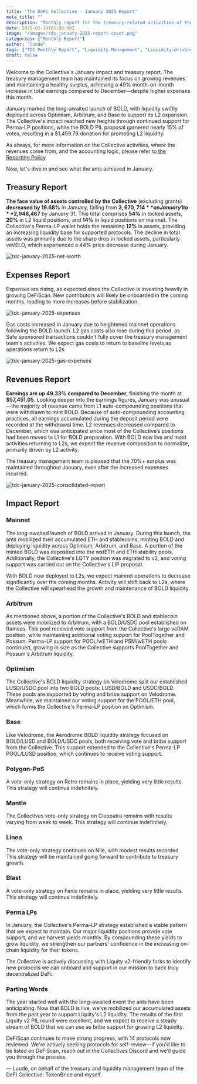 ```yaml
---
title: "The DeFi Collective - January 2025 Report"
meta_title: ""
description: "Monthly report for the treasury-related activities of the Collective in January."
date: 2025-02-19T05:00:00Z
image: "/images/tdc-january-2025-report-cover.png"
categories: ["Monthly Report"]
author: "luude"
tags: ["TDC Monthly Report", "Liquidity Management", "Liquidity-driving Tokens", "Collective"]
draft: false
---
```



Welcome to the Collective's January impact and treasury report. The treasury management team has maintained its focus on growing revenues and maintaining a healthy surplus, achieving a 49% month-on-month increase in total earnings compared to December—despite higher expenses this month.

January marked the long-awaited launch of BOLD, with liquidity swiftly deployed across Optimism, Arbitrum, and Base to support its L2 expansion. The Collective's impact reached new heights through continued support for Perma-LP positions, while the BOLD PIL proposal garnered nearly 15% of votes, resulting in a $1,459.79 donation for promoting L2 liquidity.

As always, for more information on the Collective activities, where the revenues come from, and the accounting logic, please refer to[ the Reporting Policy](https://deficollective.org/reporting-policy/).

Now, let's dive in and see what the ants achieved in January.


## Treasury Report

**The face value of assets controlled by the Collective** (excluding grants) **decreased by 19.68%** in January, falling from **$3,670,714** on January 1 to **$2,948,467** by January 31. This total comprises **54%** in locked assets, **20%** in L2 liquid positions, and **14%** in liquid positions on mainnet. The Collective's Perma-LP wallet holds the remaining **12%** in assets, providing an increasing liquidity base for supported protocols. The decline in total assets was primarily due to the sharp drop in locked assets, particularly veVELO, which experienced a 44% price decrease during January.

![tdc-january-2025-net-worth](https://raw.githubusercontent.com/deficollective/deficollective.github.io/main/assets/images/tdc-january-2025-report/net-worth.png)


## Expenses Report

Expenses are rising, as expected since the Collective is investing heavily in growing DeFiScan. New contributors will likely be onboarded in the coming months, leading to more increases before stabilization.


![tdc-january-2025-expenses](https://raw.githubusercontent.com/deficollective/deficollective.github.io/main/assets/images/tdc-january-2025-report/expenses.png)


Gas costs increased in January due to heightened mainnet operations following the BOLD launch. L2 gas costs also rose during this period, as Safe sponsored transactions couldn't fully cover the treasury management team's activities. We expect gas costs to return to baseline levels as operations return to L2s.

![tdc-january-2025-gas-expenses](https://raw.githubusercontent.com/deficollective/deficollective.github.io/main/assets/images/tdc-january-2025-report/gas-expenses.png)


## Revenues Report

**Earnings are up 49.33% compared to December**, finishing the month at **$57,451.05**. Looking deeper into the earnings figures, January was unusual—the majority of revenue came from L1 auto-compounding positions that were withdrawn to mint BOLD. Because of auto-compounding accounting practices, all earnings accumulated during the deposit period were recorded at the withdrawal time. L2 revenues decreased compared to December, which was anticipated since most of the Collective’s positions had been moved to L1 for BOLD preparation. With BOLD now live and most activities returning to L2s, we expect the revenue composition to normalize, primarily driven by L2 activity.

The treasury management team is pleased that the 70%+ surplus was maintained throughout January, even after the increased expenses incurred.


![tdc-january-2025-consolidated-report](https://raw.githubusercontent.com/deficollective/deficollective.github.io/main/assets/images/tdc-january-2025-report/consolidated-report.png)


## Impact Report


### Mainnet

The long-awaited launch of BOLD arrived in January. During this launch, the ants mobilized their accumulated ETH and stablecoins, minting BOLD and deploying liquidity across Optimism, Arbitrum, and Base. A portion of the minted BOLD was deposited into the wstETH and ETH stability pools. Additionally, the Collective's LQTY position was migrated to v2, and voting support was carried out on the Collective's LIP proposal.

With BOLD now deployed to L2s, we expect mainnet operations to decrease significantly over the coming months. Activity will shift back to L2s, where the Collective will spearhead the growth and maintenance of BOLD liquidity.


### Arbitrum

As mentioned above, a portion of the Collective's BOLD and stablecoin assets were mobilized to Arbitrum, with a BOLD/USDC pool established on Ramses. This pool received vote support from the Collective's large veRAM position, while maintaining additional voting support for PoolTogether and Possum. Perma-LP support for POOL/wETH and PSM/wETH pools continued, growing in size as the Collective supports PoolTogether and Possum's Arbitrum liquidity.


### Optimism

The Collective's BOLD liquidity strategy on Velodrome split our established LUSD/USDC pool into two BOLD pools: LUSD/BOLD and USDC/BOLD. These pools are supported by voting and bribe support on Velodrome. Meanwhile, we maintained our voting support for the POOL/ETH pool, which forms the Collective's Perma-LP position on Optimism.


### Base

Like Velodrome, the Aerodrome BOLD liquidity strategy focused on BOLD/LUSD and BOLD/USDC pools, both receiving vote and bribe support from the Collective. This support extended to the Collective's Perma-LP POOL/LUSD position, which continues to receive voting support.


### Polygon-PoS

A vote-only strategy on Retro remains in place, yielding very little results. This strategy will continue indefinitely.


### Mantle

The Collectives vote-only strategy on Cleopatra remains with results varying from week to week. This strategy will continue indefinitely.


### Linea

The vote-only strategy continues on Nile, with modest results recorded. This strategy will be maintained going forward to contribute to treasury growth.


### Blast

A vote-only strategy on Fenix remains in place, yielding very little results. This strategy will continue indefinitely.


### Perma LPs

In January, the Collective's Perma-LP strategy established a stable pattern that we expect to maintain. Our major liquidity positions provide vote support, and we harvest yields monthly. By compounding these yields to grow liquidity, we strengthen our partners' confidence in the increasing on-chain liquidity for their tokens.

The Collective is actively discussing with Liquity v2-friendly forks to identify new protocols we can onboard and support in our mission to back truly decentralized DeFi.


### Parting Words

The year started well with the long-awaited event the ants have been anticipating. Now that BOLD is live, we've mobilized our accumulated assets from the past year to support Liquity's L2 liquidity. The results of the first Liquity v2 PIL round were excellent, and we expect to receive a steady stream of BOLD that we can use as bribe support for growing L2 liquidity.

DeFiScan continues to make strong progress, with 14 protocols now reviewed. We're actively seeking protocols for self-review—if you'd like to be listed on DeFiScan, reach out in the Collectives Discord and we'll guide you through the process.

— Luude, on behalf of the treasury and liquidity management team of the DeFi Collective: TokenBrice and myself. 
